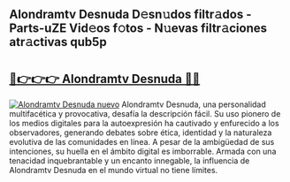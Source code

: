 ## Alondramtv Desnuda D𝚎sn𝚞dos filtr𝚊dos - Parts-uZE Vid𝚎os f𝚘tos - N𝚞evas filtr𝚊ciones atr𝚊ctivas qub5p

# <h2><a href="http://mbd8le.tromn.icu/?c=Alondramtv+Desnuda">🔗👉👉👉 Alondramtv Desnuda 🔗🔗</a></h2>

[![Alondramtv Desnuda nuevo](https://i.imgur.com/pEAQMta.gif)](http://mbd8le.tromn.icu/?c=Alondramtv+Desnuda)
Alondramtv Desnuda, una personalidad multifacética y provocativa, desafía la descripción fácil. Su uso pionero de los medios digitales para la autoexpresión ha cautivado y enfurecido a los observadores, generando debates sobre ética, identidad y la naturaleza evolutiva de las comunidades en línea. A pesar de la ambigüedad de sus intenciones, su huella en el ámbito digital es imborrable. Armada con una tenacidad inquebrantable y un encanto innegable, la influencia de Alondramtv Desnuda en el mundo virtual no tiene límites.
